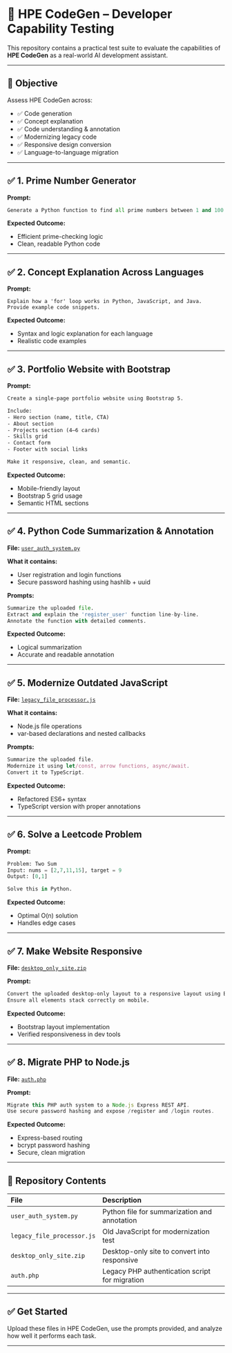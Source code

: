 # 🧪 HPE CodeGen – Developer Capability Testing

This repository contains a practical test suite to evaluate the capabilities of **HPE CodeGen** as a real-world AI development assistant.

---

## 🎯 Objective

Assess HPE CodeGen across:

- ✅ Code generation
- ✅ Concept explanation
- ✅ Code understanding & annotation
- ✅ Modernizing legacy code
- ✅ Responsive design conversion
- ✅ Language-to-language migration

---

## ✅ 1. Prime Number Generator

**Prompt:**
```python
Generate a Python function to find all prime numbers between 1 and 100.
```

**Expected Outcome:**
- Efficient prime-checking logic
- Clean, readable Python code

---

## ✅ 2. Concept Explanation Across Languages

**Prompt:**
```text
Explain how a 'for' loop works in Python, JavaScript, and Java. Provide example code snippets.
```

**Expected Outcome:**
- Syntax and logic explanation for each language
- Realistic code examples

---

## ✅ 3. Portfolio Website with Bootstrap

**Prompt:**
```html
Create a single-page portfolio website using Bootstrap 5.

Include:
- Hero section (name, title, CTA)
- About section
- Projects section (4–6 cards)
- Skills grid
- Contact form
- Footer with social links

Make it responsive, clean, and semantic.
```

**Expected Outcome:**
- Mobile-friendly layout
- Bootstrap 5 grid usage
- Semantic HTML sections

---

## ✅ 4. Python Code Summarization & Annotation

**File:** [`user_auth_system.py`](./user_auth_system.py)

**What it contains:**
- User registration and login functions
- Secure password hashing using hashlib + uuid

**Prompts:**
```python
Summarize the uploaded file.
Extract and explain the 'register_user' function line-by-line.
Annotate the function with detailed comments.
```

**Expected Outcome:**
- Logical summarization
- Accurate and readable annotation

---

## ✅ 5. Modernize Outdated JavaScript

**File:** [`legacy_file_processor.js`](./legacy_file_processor.js)

**What it contains:**
- Node.js file operations
- var-based declarations and nested callbacks

**Prompts:**
```javascript
Summarize the uploaded file.
Modernize it using let/const, arrow functions, async/await.
Convert it to TypeScript.
```

**Expected Outcome:**
- Refactored ES6+ syntax
- TypeScript version with proper annotations

---

## ✅ 6. Solve a Leetcode Problem

**Prompt:**
```python
Problem: Two Sum
Input: nums = [2,7,11,15], target = 9
Output: [0,1]

Solve this in Python.
```

**Expected Outcome:**
- Optimal O(n) solution
- Handles edge cases

---

## ✅ 7. Make Website Responsive

**File:** [`desktop_only_site.zip`](./desktop_only_site.zip)

**Prompt:**
```html
Convert the uploaded desktop-only layout to a responsive layout using Bootstrap 5.
Ensure all elements stack correctly on mobile.
```

**Expected Outcome:**
- Bootstrap layout implementation
- Verified responsiveness in dev tools

---

## ✅ 8. Migrate PHP to Node.js

**File:** [`auth.php`](./auth.php)

**Prompt:**
```js
Migrate this PHP auth system to a Node.js Express REST API.
Use secure password hashing and expose /register and /login routes.
```

**Expected Outcome:**
- Express-based routing
- bcrypt password hashing
- Secure, clean migration

---

## 📁 Repository Contents

| File | Description |
|:--|:--|
| `user_auth_system.py` | Python file for summarization and annotation |
| `legacy_file_processor.js` | Old JavaScript for modernization test |
| `desktop_only_site.zip` | Desktop-only site to convert into responsive |
| `auth.php` | Legacy PHP authentication script for migration |

---

## ✅ Get Started

Upload these files in HPE CodeGen, use the prompts provided, and analyze how well it performs each task.

---
